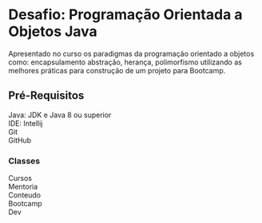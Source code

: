 # Desafio: Programação Orientada a Objetos Java

<p>Apresentado no curso os paradigmas da programação orientado a objetos como: encapsulamento abstração, herança, polimorfismo utilizando
as melhores práticas para construção de um projeto para Bootcamp.</p>

## Pré-Requisitos
Java: JDK e Java 8 ou superior<br>IDE: Intellij<br>Git<br>GitHub

### Classes
Cursos<br>Mentoria<br>Conteudo<br>Bootcamp<br>Dev
